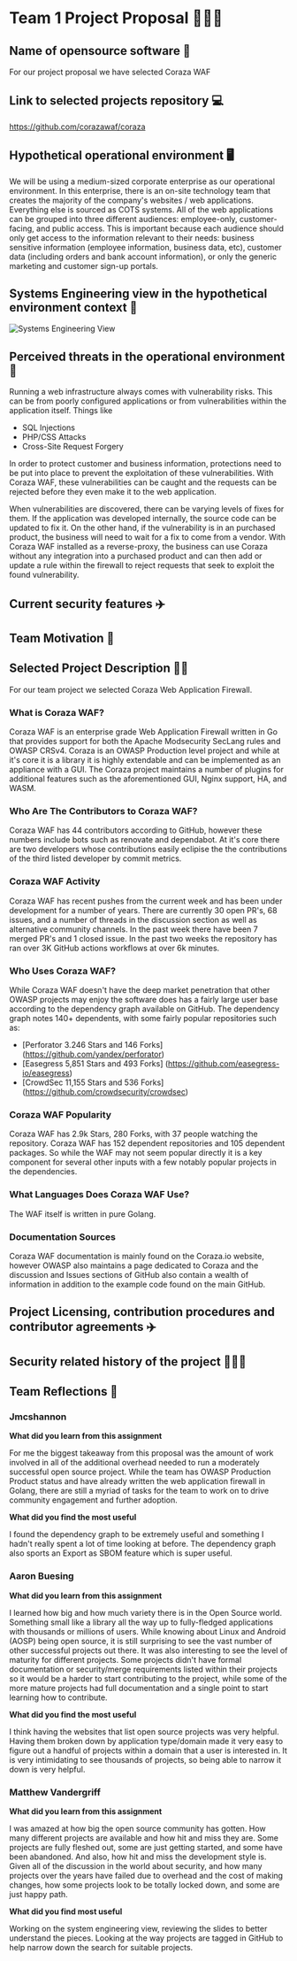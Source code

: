 # Team 1 Project Proposal 🚀🚀🚀

## Name of opensource software 🔮
For our project proposal we have selected Coraza WAF

## Link to selected projects repository 💻
https://github.com/corazawaf/coraza

## Hypothetical operational environment 🖥️
We will be using a medium-sized corporate enterprise as our operational environment. In 
this enterprise, there is an on-site technology team that creates the majority of the 
company's websites / web applications. Everything else is sourced as COTS systems. All 
of the web applications can be grouped into three different audiences: employee-only, 
customer-facing, and public access. This is important because each audience should only 
get access to the information relevant to their needs: business sensitive information 
(employee information, business data, etc), customer data (including orders and bank 
account information), or only the generic marketing and customer sign-up portals. 

## Systems Engineering view in the hypothetical environment context 🌌
![Systems Engineering View](https://github.com/dev-null-and-associates/cuddly-rotary-phone/blob/main/systemEngineering.jpeg)

## Perceived threats in the operational environment 🌵
Running a web infrastructure always comes with vulnerability risks. This can be from poorly 
configured applications or from vulnerabilities within the application itself. Things like 
 * SQL Injections 
 * PHP/CSS Attacks 
 * Cross-Site Request Forgery
   
In order to protect customer and business information, protections need to be put into place 
to prevent the exploitation of these vulnerabilities. With Coraza WAF, these vulnerabilities 
can be caught and the requests can be rejected before they even make it to the web 
application. 

When vulnerabilities are discovered, there can be varying levels of fixes for them. If the 
application was developed internally, the source code can be updated to fix it. On the other 
hand, if the vulnerability is in an purchased product, the business will need to wait for a 
fix to come from a vendor. With Coraza WAF installed as a reverse-proxy, the business can 
use Coraza without any integration into a purchased product and can then add or update a rule 
within the firewall to reject requests that seek to exploit the found vulnerability. 

## Current security features ✈️

## Team Motivation 🐉

## Selected Project Description 💂‍♂️

For our team project we selected Coraza Web Application Firewall.

### What is Coraza WAF?
Coraza WAF is an enterprise grade Web Application Firewall written in Go
that provides support for both the Apache Modsecurity SecLang rules and 
OWASP CRSv4. Coraza is an OWASP Production level project and
while at it's core it is a library it is highly extendable
and can be implemented as an appliance with a GUI. The Coraza project
maintains a number of plugins for additional features such as the 
aforementioned GUI, Nginx support, HA, and WASM.

### Who Are The Contributors to Coraza WAF?

Coraza WAF has 44 contributors according to GitHub, however these numbers
include bots such as renovate and dependabot. At it's core there are two developers
whose contributions easily eclipise the the contributions of the third listed developer
by commit metrics.

### Coraza WAF Activity

Coraza WAF has recent pushes from the current week and has been under development
for a number of years. There are currently 30 open PR's, 68 issues, and a number
of threads in the discussion section as well as alternative community channels.
In the past week there have been 7 merged PR's and 1 closed issue. In the past two
weeks the repository has ran over 3K GitHub actions workflows at over 6k minutes.

### Who Uses Coraza WAF?

While Coraza WAF doesn't have the deep market penetration that other OWASP projects
may enjoy the software does has a fairly large user base according to the dependency graph
available on GitHub. The dependency graph notes 140+ dependents, with some fairly popular repositories
such as: 
- [Perforator 3.246 Stars and 146 Forks] (https://github.com/yandex/perforator)
- [Easegress 5,851 Stars and 493 Forks] (https://github.com/easegress-io/easegress)
- [CrowdSec 11,155 Stars and 536 Forks] (https://github.com/crowdsecurity/crowdsec)

### Coraza WAF Popularity

Coraza WAF has 2.9k Stars, 280 Forks, with 37 people watching the repository.
Coraza WAF has 152 dependent repositories and 105 dependent packages.
So while the WAF may not seem popular directly it is a key component for several
other inputs with a few notably popular projects in the dependencies.

### What Languages Does Coraza WAF Use?

The WAF itself is written in pure Golang.

### Documentation Sources

Coraza WAF documentation is mainly found on the Coraza.io website, however
OWASP also maintains a page dedicated to Coraza and the discussion and Issues
sections of GitHub also contain a wealth of information in addition to the example
code found on the main GitHub.

## Project Licensing, contribution procedures and contributor agreements ✈️

## Security related history of the project 🙈🙊🙉

## Team Reflections 🏁

### Jmcshannon 

**What did you learn from this assignment**

For me the biggest takeaway from this proposal was the amount of work involved in all 
of the additional overhead needed to run a moderately successful open source project.
While the team has OWASP Production Product status and have already written the web
application firewall in Golang, there are still a myriad of tasks for the team to work on
to drive community engagement and further adoption.

**What did you find the most useful**

I found the dependency graph to be extremely useful and something I hadn't really 
spent a lot of time looking at before. The dependency graph also sports an Export
as SBOM feature which is super useful.

### Aaron Buesing

**What did you learn from this assignment**

I learned how big and how much variety there is in the Open Source world. Something small 
like a library all the way up to fully-fledged applications with thousands or millions of 
users. While knowing about Linux and Android (AOSP) being open source, it is still surprising 
to see the vast number of other successful projects out there. It was also interesting to see 
the level of maturity for different projects. Some projects didn't have formal documentation 
or security/merge requirements listed within their projects so it would be a harder to start 
contributing to the project, while some of the more mature projects had full documentation 
and a single point to start learning how to contribute.

**What did you find the most useful**

I think having the websites that list open source projects was very helpful. Having them 
broken down by application type/domain made it very easy to figure out a handful of projects 
within a domain that a user is interested in. It is very intimidating to see thousands of 
projects, so being able to narrow it down is very helpful.

### Matthew Vandergriff

**What did you learn from this assignment**

I was amazed at how big the open source community has gotten.  How many different projects are available
and how hit and miss they are.  Some projects are fully fleshed out, some are just getting started, and
some have been abandoned.  And also, how hit and miss the development style is.  Given all of the discussion
in the world about security, and how many projects over the years have failed due to overhead and the cost
of making changes, how some projects look to be totally locked down, and some are just happy path.

**What did you find most useful**

Working on the system engineering view, reviewing the slides to better understand the pieces.  Looking at the
way projects are tagged in GitHub to help narrow down the search for suitable projects.  
